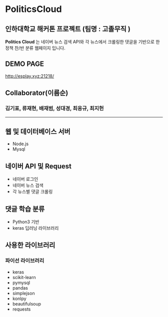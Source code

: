 # **PoliticsCloud**
## 인하대학교 해커톤 프로젝트 (팀명 : **고졸무직** )
**Politics Cloud** 는 네이버 뉴스 검색 API와 각 뉴스에서 크롤링한 댓글을 기반으로 한 정책 찬/반 분류 웹페이지 입니다.

## DEMO PAGE
http://esplay.xyz:21218/


## Collaborator(이름순)
### 김기표, 류재현, 배재범, 성대경, 최웅규, 최지헌

***


## 웹 및 데이터베이스 서버
- Node.js
- Mysql

## 네이버 API 및 Request
- 네이버 로그인
- 네이버 뉴스 검색 
- 각 뉴스별 댓글 크롤링

## 댓글 학습 분류
- Python3 기반
- keras 딥러닝 라이브러리


## 사용한 라이브러리
### 파이선 라이브러리
- keras
- scikit-learn
- pymysql
- pandas
- simplejson
- konlpy
- beautifulsoup
- requests

